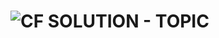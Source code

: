 ![CF](http://i.imgur.com/7v5ASc8.png) SOLUTION - TOPIC
======================================================


